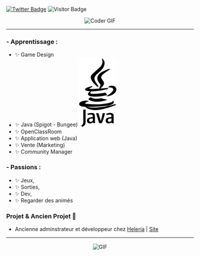 [![Twitter Badge](https://img.shields.io/badge/-@toudhoom-1ca0f1?style=flat-square&labelColor=1ca0f1&logo=twitter&logoColor=white&link=https://twitter.com/toudhoom)](https://twitter.com/toudhoom)
![Visitor Badge](https://visitor-badge.laobi.icu/badge?page_id=Bhard27.Bhard27)

<p  align="center"><img src="https://media.giphy.com/media/SWoSkN6DxTszqIKEqv/giphy.gif" alt="Coder GIF" width="500" height="400">

---------------------------------
### - Apprentissage :
- ✨ Game Design
- ✨ Java (Spigot - Bungee) <img src="https://github.com/Xx-Ashutosh-xX/Xx-Ashutosh-xX/blob/master/assets/icons/java.png" alt="java"  width="100" hight="50">
- ✨ OpenClassRoom
- ✨ Application web (Java)
- ✨ Vente (Marketing)
- ✨ Community Manager

### - Passions : 
- ✨ Jeux, 
- ✨ Sorties,
- ✨ Dev,
- ✨ Regarder des animés


### Projet & Ancien Projet 👋
- Ancienne adminstrateur et développeur chez [Heleria](https://twitter.com/Heleria_Net) | [Site](https://heleria.fr)

---------------------------------

<div align="center">
<img hight="300" width="700" alt="GIF" align="center" src="https://github.com/Xx-Ashutosh-xX/Xx-Ashutosh-xX/blob/master/assets/208593.gif">
</div>
